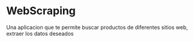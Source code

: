 # WebScraping
Una aplicacion que te permite buscar productos de diferentes sitios web, extraer los datos deseados
